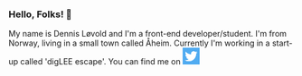 ### Hello, Folks! 👋

My name is Dennis Løvold and I'm a front-end developer/student. I'm from Norway, living in a small town called Åheim.
Currently I'm working in a start-up called 'digLEE escape'. You can find me on <a href="https://twitter.com/d0tDennis"><img height="30" src="https://github.com/dotDennis/dotDennis/blob/main/icons/twitter.png"></a>&nbsp;&nbsp; 

